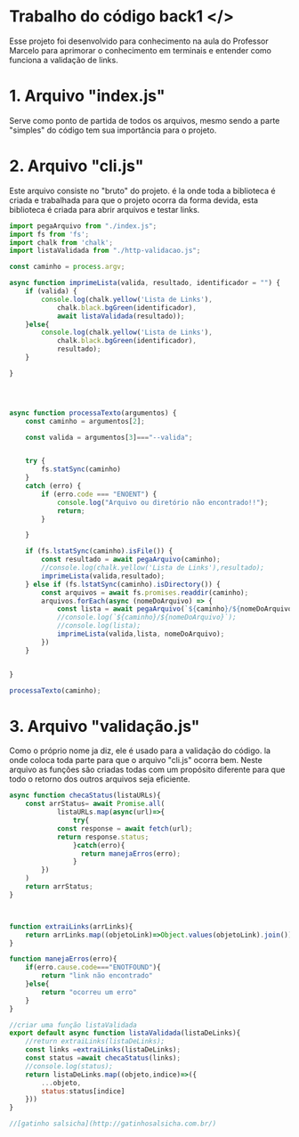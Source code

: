 # Trabalho do código back1 </>
Esse projeto foi desenvolvido para conhecimento na
aula do Professor Marcelo para aprimorar o conhecimento em terminais e entender como funciona a validação de links.

# 1. Arquivo "index.js"
Serve como ponto de partida de todos os arquivos, mesmo sendo a parte "simples" do código tem sua importância para o projeto.

# 2. Arquivo "cli.js"
Este arquivo consiste no "bruto" do projeto. é la onde toda a biblioteca é criada e trabalhada para que o projeto ocorra da forma devida, esta biblioteca é criada para abrir arquivos e testar links.

~~~javascript
import pegaArquivo from "./index.js";
import fs from 'fs';
import chalk from 'chalk';
import listaValidada from "./http-validacao.js";

const caminho = process.argv;

async function imprimeLista(valida, resultado, identificador = "") {
    if (valida) {
        console.log(chalk.yellow('Lista de Links'),
            chalk.black.bgGreen(identificador),
            await listaValidada(resultado));
    }else{
        console.log(chalk.yellow('Lista de Links'),
            chalk.black.bgGreen(identificador),
            resultado);
    }

}




async function processaTexto(argumentos) {
    const caminho = argumentos[2];

    const valida = argumentos[3]==="--valida";


    try {
        fs.statSync(caminho)
    }
    catch (erro) {
        if (erro.code === "ENOENT") {
            console.log("Arquivo ou diretório não encontrado!!");
            return;
        }

    }

    if (fs.lstatSync(caminho).isFile()) {
        const resultado = await pegaArquivo(caminho);
        //console.log(chalk.yellow('Lista de Links'),resultado);
        imprimeLista(valida,resultado);
    } else if (fs.lstatSync(caminho).isDirectory()) {
        const arquivos = await fs.promises.readdir(caminho);
        arquivos.forEach(async (nomeDoArquivo) => {
            const lista = await pegaArquivo(`${caminho}/${nomeDoArquivo}`);
            //console.log(`${caminho}/${nomeDoArquivo}`);
            //console.log(lista);
            imprimeLista(valida,lista, nomeDoArquivo);
        })
    }


}

processaTexto(caminho);


~~~


# 3. Arquivo "validação.js" 
Como o próprio nome ja diz, ele é usado para a validação do código. la onde coloca toda parte para que o arquivo "cli.js" ocorra bem. Neste arquivo as funções são criadas todas com um propósito diferente para que todo o retorno dos outros arquivos seja eficiente.

~~~javascript
async function checaStatus(listaURLs){
    const arrStatus= await Promise.all(
            listaURLs.map(async(url)=>{
                try{
            const response = await fetch(url);
            return response.status;
                }catch(erro){
                  return manejaErros(erro);
                }
        })
    )
    return arrStatus;
}



function extraiLinks(arrLinks){
    return arrLinks.map((objetoLink)=>Object.values(objetoLink).join());
}

function manejaErros(erro){
    if(erro.cause.code==="ENOTFOUND"){
        return "link não encontrado"
    }else{
        return "ocorreu um erro"
    }
}

//criar uma função listaValidada
export default async function listaValidada(listaDeLinks){
    //return extraiLinks(listaDeLinks);
    const links =extraiLinks(listaDeLinks);
    const status =await checaStatus(links);
    //console.log(status);
    return listaDeLinks.map((objeto,indice)=>({
        ...objeto,
        status:status[indice]
    }))
}

//[gatinho salsicha](http://gatinhosalsicha.com.br/)
~~~



